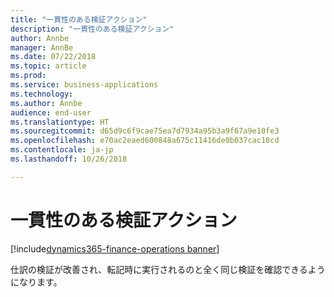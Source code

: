 ```yaml
---
title: "一貫性のある検証アクション"
description: "一貫性のある検証アクション"
author: Annbe
manager: AnnBe
ms.date: 07/22/2018
ms.topic: article
ms.prod: 
ms.service: business-applications
ms.technology: 
ms.author: Annbe
audience: end-user
ms.translationtype: HT
ms.sourcegitcommit: d65d9c6f9cae75ea7d7934a95b3a9f67a9e10fe3
ms.openlocfilehash: e70ac2eaed600848a675c11416de0b037cac18cd
ms.contentlocale: ja-jp
ms.lasthandoff: 10/26/2018

---
```

#  <a name="consistent-validation-actions"></a>一貫性のある検証アクション

[!include[dynamics365-finance-operations banner](../includes/dynamics365-finance-operations.md)]



仕訳の検証が改善され、転記時に実行されるのと全く同じ検証を確認できるようになります。
